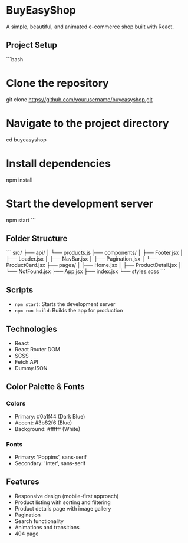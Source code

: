 # BuyEasyShop

A simple, beautiful, and animated e-commerce shop built with React.

## Project Setup

\`\`\`bash
# Clone the repository
git clone https://github.com/yourusername/buyeasyshop.git

# Navigate to the project directory
cd buyeasyshop

# Install dependencies
npm install

# Start the development server
npm start
\`\`\`

## Folder Structure

\`\`\`
src/
├── api/
│   └── products.js
├── components/
│   ├── Footer.jsx
│   ├── Loader.jsx
│   ├── NavBar.jsx
│   ├── Pagination.jsx
│   └── ProductCard.jsx
├── pages/
│   ├── Home.jsx
│   ├── ProductDetail.jsx
│   └── NotFound.jsx
├── App.jsx
├── index.jsx
└── styles.scss
\`\`\`

## Scripts

- `npm start`: Starts the development server
- `npm run build`: Builds the app for production

## Technologies

- React
- React Router DOM
- SCSS
- Fetch API
- DummyJSON

## Color Palette & Fonts

### Colors
- Primary: #0a1f44 (Dark Blue)
- Accent: #3b82f6 (Blue)
- Background: #ffffff (White)

### Fonts
- Primary: 'Poppins', sans-serif
- Secondary: 'Inter', sans-serif

## Features

- Responsive design (mobile-first approach)
- Product listing with sorting and filtering
- Product details page with image gallery
- Pagination
- Search functionality
- Animations and transitions
- 404 page

